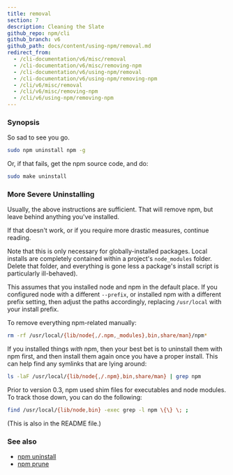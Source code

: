 ```yaml
---
title: removal
section: 7
description: Cleaning the Slate
github_repo: npm/cli
github_branch: v6
github_path: docs/content/using-npm/removal.md
redirect_from:
  - /cli-documentation/v6/misc/removal
  - /cli-documentation/v6/misc/removing-npm
  - /cli-documentation/v6/using-npm/removal
  - /cli-documentation/v6/using-npm/removing-npm
  - /cli/v6/misc/removal
  - /cli/v6/misc/removing-npm
  - /cli/v6/using-npm/removing-npm
---
```


### Synopsis

So sad to see you go.

```bash
sudo npm uninstall npm -g
```

Or, if that fails, get the npm source code, and do:

```bash
sudo make uninstall
```

### More Severe Uninstalling

Usually, the above instructions are sufficient.  That will remove
npm, but leave behind anything you've installed.

If that doesn't work, or if you require more drastic measures,
continue reading.

Note that this is only necessary for globally-installed packages.  Local
installs are completely contained within a project's `node_modules`
folder.  Delete that folder, and everything is gone less a package's
install script is particularly ill-behaved).

This assumes that you installed node and npm in the default place.  If
you configured node with a different `--prefix`, or installed npm with a
different prefix setting, then adjust the paths accordingly, replacing
`/usr/local` with your install prefix.

To remove everything npm-related manually:

```bash
rm -rf /usr/local/{lib/node{,/.npm,_modules},bin,share/man}/npm*
```

If you installed things *with* npm, then your best bet is to uninstall
them with npm first, and then install them again once you have a
proper install.  This can help find any symlinks that are lying
around:

```bash
ls -laF /usr/local/{lib/node{,/.npm},bin,share/man} | grep npm
```

Prior to version 0.3, npm used shim files for executables and node
modules.  To track those down, you can do the following:

```bash
find /usr/local/{lib/node,bin} -exec grep -l npm \{\} \; ;
```

(This is also in the README file.)

### See also

* [npm uninstall](/cli/v6/commands/npm-uninstall)
* [npm prune](/cli/v6/commands/npm-prune)
